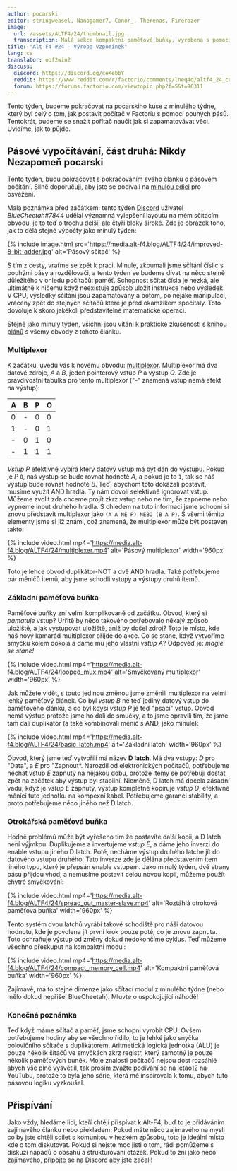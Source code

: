 ```yaml
---
author: pocarski
editor: stringweasel, Nanogamer7, Conor_, Therenas, Firerazer
image:
  url: /assets/ALTF4/24/thumbnail.jpg
  transcription: Malá sekce kompaktní paměťové buňky, vyrobena s pomocí pásů
title: "Alt-F4 #24 - Výroba vzpomínek"
lang: cs
translator: oof2win2
discuss:
  discord: https://discord.gg/ceKebbY
  reddit: https://www.reddit.com/r/factorio/comments/lneq4q/altf4_24_creating_memories/
  forum: https://forums.factorio.com/viewtopic.php?f=5&t=96311
---
```


Tento týden, budeme pokračovat na pocarskiho kuse z minulého týdne, který byl celý o tom, jak postavit počítač v Factoriu s pomocí pouhých pásů. Tentokrát, budeme se snažit pořítač naučit jak si zapamatovávat věci. Uvidíme, jak to půjde.

## Pásové vypočítávání, část druhá: Nikdy Nezapomeň <author>pocarski</author>

Tento týden, budu pokračovat s pokračováním svého článku o pásovém počítání. Silně doporučuji, aby jste se podívali na [minulou edici](https://alt-f4.blog/ALTF4-23/#belt-only-computing-part-1-not-so-quick-maths-pocarski) pro osvěžení.

Malá poznámka před začátkem: tento týden [Discord](https://discord.gg/AsXAwyV) uživatel *BlueCheetah#7844* udělal významná vylepšení layoutu na mém sčítacím obvodu, je to teď o trochu delší, ale čtyři bloky široké. Zde je obrázek toho, jak to dělá stejné výpočty jako minulý týden:

{% include image.html src='https://media.alt-f4.blog/ALTF4/24/improved-8-bit-adder.jpg' alt='Pásový sčítač' %}

S tím z cesty, vraťme se zpět k práci. Minule, zkoumali jsme sčítání číslic s pouhými pásy a rozdělovači, a tento týden se budeme dívat na něco stejně důležitého v ohledu počítačů: paměť. Schopnost sčítat čísla je hezká, ale ultimátně k ničemu když neexistuje způsob uložit instrukce nebo výsledek. V CPU, výsledky sčítání jsou zapamatovány a potom, po nějaké manipulaci, vráceny zpět do stejných sčítačů které je před okamžikem spočítaly. Toto dovoluje k skoro jakékoli představitelné matematické operaci.

Stejně jako minulý týden, všichni jsou vítáni k praktické zkušenosti s [knihou plánů](https://media.alt-f4.blog/ALTF4/24/belt-computer-blueprint-book-2.txt) s všemy obvody z tohoto článku.

### Multiplexor

K začátku, uvedu vás k novému obvodu: [multiplexor](https://en.wikipedia.org/wiki/Multiplexer). Multiplexor má dva datové zdroje, *A* a *B*, jeden pointerový vstup *P* a výstup *O*. Zde je pravdivostní tabulka pro tento multiplexor ("-" znamená vstup nemá efekt na výstup):

| A    | B    | P    | O    |
| ---- | ---- | ---- | ---- |
| 0    | -    | 0    | 0    |
| 1    | -    | 0    | 1    |
| -    | 0    | 1    | 0    |
| -    | 1    | 1    | 1    |

*Vstup P* efektivně vybírá který datový vstup má být dán do výstupu. Pokud je *P* `0`, náš výstup se bude rovnat hodnotě *A*, a pokud je to `1`, tak se náš výstup bude rovnat hodnotě *B*. Teď, abychom toto dokázali postavit, musíme využít AND hradla. Ty nám dovolí selektivně ignorovat vstup. Můžeme zvolit zda chceme projít zkrz vstup nebo ne tím, že zapneme nebo vypneme input druhého hradla. S ohledem na tuto informaci jsme schopni si znovu představit multiplexor jako `(A A NE P) NEBO (B A P)`. S všemi těmito elementy jsme si již známi, což znamená, že multiplexor může být postaven takto:

{% include video.html mp4='https://media.alt-f4.blog/ALTF4/24/multiplexer.mp4' alt='Pásový multiplexor' width='960px' %}

Toto je lehce obvod duplikátor-NOT a dvě AND hradla. Také potřebujeme pár měničů itemů, aby jsme schodli vstupy a výstupy druhů itemů.

### Základní paměťová buňka

Paměťové buňky zní velmi komplikovaně od začátku. Obvod, který si *pamatuje* vstup? Urřitě by něco takového potřebovalo někajý způsob uložiště, a jak vystupovat uložiště, aniž by došel zdroj? Toto je místo, kde náš nový kamarád multiplexor přijde do akce. Co se stane, když vytvoříme smyčku kolem dokola a dáme mu jeho vlastní *vstup A*? Odpověď je: *magie se stane!*

{% include video.html mp4='https://media.alt-f4.blog/ALTF4/24/looped_mux.mp4' alt='Smyčkovaný multiplexor' width='960px' %}

Jak můžete vidět, s touto jedinou změnou jsme změnili multiplexor na velmi lehký paměťový článek. Co byl  *vstup B* ne teď jediný datový vstup do paměťového článku, a co byl kdysi *vstup P* je teď "psací" vstup. Obvod nemá výstup protože jsme ho dali do smučky, a to jsme opravili tím, že jsme tam dali duplikátor (a také kombinovali měnič s AND, jako minule):

{% include video.html mp4='https://media.alt-f4.blog/ALTF4/24/basic_latch.mp4' alt='Základní latch' width='960px' %}

Obvod, který jsme teď vytvořili má název **D latch**. Má dva vstupy: *D* pro "Data", a *E* pro "Zapnout*. Narozdíl od elektronických počítačů, potřebujeme nechat vstup *E* zapnutý na nějakou dobu, protože itemy se potřebují dostat zpět na začátek aby výstup byl stabilní. Nicméně, D latch má docela zásadní vadu; když je *vstup E* zapnutý, výstup kompletně kopíruje *vstup D*, efektivně měnící tuto jednotku na kompexní kabel. Potřebujeme garanci stability, a proto potřebujeme něco jiného než D latch.

### Otrokářská paměťová buňka

Hodně problémů může být vyřešeno tím že postavíte další kopii, a D latch není výjmkou. Duplikujeme a invertujeme *vstup E*, a dáme jeho inverzi do enable vstupu jiného D latch. Poté, necháme výstup druhého latche jít do datového vstupu druhého. Tato inverze zde je dělána představením item jiného typu, který je přepsán enable vstupem. Jako minulý týden, dvě strany pásu přijdou vhod, a nemusíme postavit celou novou kopii, můžeme použít chytré smyčkování:

{% include video.html mp4='https://media.alt-f4.blog/ALTF4/24/spread_out_master-slave.mp4' alt='Roztáhlá otroková paměťová buňka' width='960px' %}

Tento systém dvou latchů vyrábí takové schodiště pro náši datovou hodnotu, kde je povolena jít první krok pouze poté, co je znovu zapnuta. Toto ochraňuje výstup od změny dokud nedokončíme cyklus. Teď můžeme všechno přeskuput na kompaktní modul:

{% include video.html mp4='https://media.alt-f4.blog/ALTF4/24/compact_memory_cell.mp4' alt='Kompaktní paměťová buňka' width='960px' %}

Zajímavě, má to stejné dimenze jako sčítací modul z minulého týdne (nebo mělo dokud nepřišel BlueCheetah). Mluvte o uspokojující náhodě!

### Konečná poznámka

Teď když máme sčítač a paměť, jsme schopni vyrobit CPU. Ovšem potřebujeme hodiny aby se všechno řídilo, to je lehké jako snyčka polovičního sčítače s duplikátorem.  Aritmetická logická jednotka (ALU) je pouze několik šítačů ve smyčkách zkrz registr, který samotný je pouze několik paměťových buněk. Moje znalosti počítačů nejsou dost rozsáhlé abych vše plně vysvětlil, tak prosím zvažte podívání se na [letao12](https://www.youtube.com/channel/UC6BeS4toXnPJe-Kds9E_FEQ) na YouTubu, protože to byla jeho série, která mě inspirovala k tomu, abych tuto pásovou logiku vyzkoušel.

## Přispívání

Jako vždy, hledáme lidi, kteří chtějí přispívat k Alt-F4, buď to je přidáváním zajímavěho článku nebo překladem. Pokud máte něco zajímavého na mysli co by jste chtěli sdílet s komunitou v hezkém způsobu, toto je ideální místo kde o tom diskutovat. Pokud si nejste moc jisti o tom, rádi pomůžeme s diskuzí nápadů o obsahu a strukturování otázek. Pokud to zní jako něco zajímavého, připojte se na [Discord](https://discord.gg/nxnCFkb) aby jste začali!
